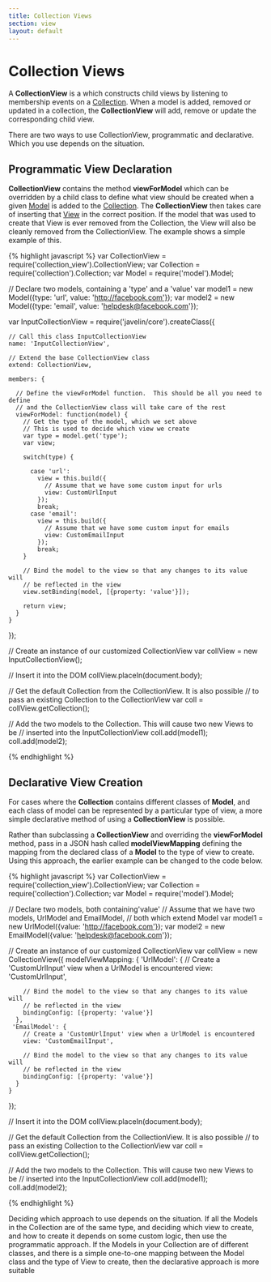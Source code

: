 ```yaml
---
title: Collection Views
section: view
layout: default
---
```


<h1>Collection Views</h1>

<p>
  A <b>CollectionView</b> is a which constructs child views by listening to membership events on a <a href="collection.html">Collection</a>.  When a model is added, removed or updated in a collection, the <b>CollectionView</b> will add, remove or update the corresponding child view.
</p>

<p>
  There are two ways to use CollectionView, programmatic and declarative.  Which you use depends on the situation.
</p>

<h2>Programmatic View Declaration</h2>
<p>
  <b>CollectionView</b> contains the method <b>viewForModel</b> which can be overridden by a child class to define what view should be created when a given <a href="model.html">Model</a> is added to the <a href="collection.html">Collection</a>.  The <b>CollectionView</b> then takes care of inserting that <a href="view.html">View</a> in the correct position.  If the model that was used to create that View is ever removed from the Collection, the View will also be cleanly removed from the CollectionView.  The example shows a simple example of this.
</p>

{% highlight javascript %}
  var CollectionView = require('collection_view').CollectionView;
  var Collection = require('collection').Collection;
  var Model = require('model').Model;

  // Declare two models, containing a 'type' and a 'value'
  var model1 = new Model({type: 'url', value: 'http://facebook.com'});
  var model2 = new Model({type: 'email', value: 'helpdesk@facebook.com'});

  var InputCollectionView = require('javelin/core').createClass({

    // Call this class InputCollectionView
    name: 'InputCollectionView',

    // Extend the base CollectionView class
    extend: CollectionView,

    members: {

      // Define the viewForModel function.  This should be all you need to define
      // and the CollectionView class will take care of the rest
      viewForModel: function(model) {
        // Get the type of the model, which we set above
        // This is used to decide which view we create
        var type = model.get('type');
        var view;

        switch(type) {
          
          case 'url':
            view = this.build({
              // Assume that we have some custom input for urls
              view: CustomUrlInput
            });
            break;
          case 'email':
            view = this.build({
              // Assume that we have some custom input for emails
              view: CustomEmailInput
            });
            break;
        }

        // Bind the model to the view so that any changes to its value will
        // be reflected in the view
        view.setBinding(model, [{property: 'value'}]);

        return view;
      }
    }
  });

  // Create an instance of our customized CollectionView
  var collView = new InputCollectionView();

  // Insert it into the DOM
  collView.placeIn(document.body);

  // Get the default Collection from the CollectionView.  It is also possible
  // to pass an existing Collection to the CollectionView
  var coll = collView.getCollection();

  // Add the two models to the Collection.  This will cause two new Views to be
  // inserted into the InputCollectionView
  coll.add(model1);
  coll.add(model2);

{% endhighlight %}

<h2>Declarative View Creation</h2>

<p>
  For cases where the <b>Collection</b> contains different classes of <b>Model</b>,
  and each class of model can be represented by a particular type of view, a more simple
  declarative method of using a <b>CollectionView</b> is possible.
</p>

<p>
  Rather than subclassing a <b>CollectionView</b> and overriding the <b>viewForModel</b>
  method, pass in a JSON hash called <b>modelViewMapping</b> defining the mapping from the 
  declared class of a <b>Model</b> to the type of view to create.  Using this approach, 
  the earlier example can be changed to the code below.
</p>

{% highlight javascript %}
  var CollectionView = require('collection_view').CollectionView;
  var Collection = require('collection').Collection;
  var Model = require('model').Model;

  // Declare two models, both containing'value'
  // Assume that we have two models, UrlModel and EmailModel,
  // both which extend Model
  var model1 = new UrlModel({value: 'http://facebook.com'});
  var model2 = new EmailModel({value: 'helpdesk@facebook.com'});

  // Create an instance of our customized CollectionView
  var collView = new CollectionView({
    modelViewMapping: {
      'UrlModel': {
        // Create a 'CustomUrlInput' view when a UrlModel is encountered
        view: 'CustomUrlInput',
 
        // Bind the model to the view so that any changes to its value will
        // be reflected in the view
        bindingConfig: [{property: 'value'}]
      },
     'EmailModel': {
        // Create a 'CustomUrlInput' view when a UrlModel is encountered
        view: 'CustomEmailInput', 
 
        // Bind the model to the view so that any changes to its value will
        // be reflected in the view
        bindingConfig: [{property: 'value'}]
      }
    }
  });

  // Insert it into the DOM
  collView.placeIn(document.body);

  // Get the default Collection from the CollectionView.  It is also possible
  // to pass an existing Collection to the CollectionView
  var coll = collView.getCollection();

  // Add the two models to the Collection.  This will cause two new Views to be
  // inserted into the InputCollectionView
  coll.add(model1);
  coll.add(model2);

{% endhighlight %}

<p>
  Deciding which approach to use depends on the situation.  If all the Models in the Collection
  are of the same type, and deciding which view to create, and how to create it depends on some custom
  logic, then use the programmatic approach.  If the Models in your Collection are of different classes,
  and there is a simple one-to-one mapping between the Model class and the type of View to create,
  then the declarative approach is more suitable
</p>
